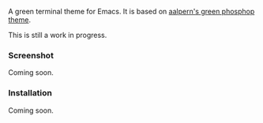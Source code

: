 A green terminal theme for Emacs. It is based on [aalpern's green phosphop theme](https://github.com/aalpern/emacs-color-theme-green-phosphor).

This is still a work in progress.

### Screenshot

Coming soon.

### Installation

Coming soon.